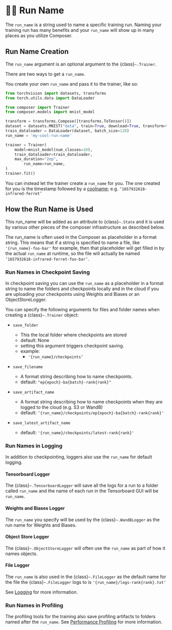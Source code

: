 # 🏃‍♀️ Run Name

The `run_name` is a string used to name a specific training run. Naming your training run has many benefits and your `run_name` will show up in many places as you utilize Composer.

## Run Name Creation

The `run_name` argument is an optional argument to the  {class}`~.Trainer`. 

There are two ways to get a `run_name`.

You create your own `run_name` and pass it to the trainer, like so:
 
<!--pytest.mark.gpu-->
<!--pytest.mark.timeout(15)-->
```python
from torchvision import datasets, transforms
from torch.utils.data import DataLoader

from composer import Trainer
from composer.models import mnist_model

transform = transforms.Compose([transforms.ToTensor()])
dataset = datasets.MNIST("data", train=True, download=True, transform=transform)
train_dataloader = DataLoader(dataset, batch_size=128)
run_name = 'my-cool-run-name'

trainer = Trainer(
    model=mnist_model(num_classes=10),
    train_dataloader=train_dataloader,
    max_duration="2ep",
        run_name=run_name,
)
trainer.fit()
```
        
You can instead let the trainer create a `run_name` for you. The one created for you is the timestamp followed by a [coolname](https://github.com/alexanderlukanin13/coolname); e.g. `‘1657932618-infrared-ferret’`


## How the Run Name is Used

This run_name will be added as an attribute to {class}`~.State` and it is used by various other pieces of the composer infrastructure as described below.

The run_name is often used  in the Composer as placeholder in a format string. This means that if a string is specified to name a file, like `'{run_name}-foo-bar'` for example, then that placeholder will get filled in by the actual `run_name` at runtime, so the file will actually be named `‘1657932618-infrared-ferret-foo-bar’`.

### Run Names in Checkpoint Saving

In checkpoint saving you can use the `run_name` as a placeholder in a format string to name the folders and checkpoints locally and in the cloud if you are uploading your checkpoints using Weights and Biases or an ObjectStoreLogger.

You can specify the following arguments for files and folder names when creating a {class}`~.Trainer` object:
   
- `save_folder`
    - This the local folder where checkpoints are stored
    - default: None
    - setting this argument triggers checkpoint saving.
    - example:
        - `'{run_name}/checkpoints’`

- `save_filename`
    - A format string describing how to name checkpoints.
    - default: `"ep{epoch}-ba{batch}-rank{rank}"`
- `save_artifact_name`
    - A format string describing how to name checkpoints when they are logged to the cloud (e.g. S3 or WandB)
    - default: `’{run_name}/checkpoints/ep{epoch}-ba{batch}-rank{rank}'`
- `save_latest_artifact_name`
    - default: `'{run_name}/checkpoints/latest-rank{rank}'`

### Run Names in Logging

In addition to checkpointing, loggers also use the `run_name` for default logging.

#### Tensorboard Logger

The {class}`~.TensorboardLogger` will save all the logs for a run to a folder called `run_name` and the name of each run in the Tensorboard GUI will be `run_name`.

#### Weights and Biases Logger

The `run_name` you specify will be used by the {class}`~.WandBLogger` as the run name for Weights and Biases.

#### Object Store Logger

The {class}`~.ObjectStoreLogger` will often use the `run_name` as part of how it names objects.

#### File Logger

The `run_name` is also used in the {class}`~.FileLogger` as the default name for the file the {class}`~.FileLogger` logs to is `'{run_name}/logs-rank{rank}.txt'`


See [Logging](../trainer/logging.rst) for more information.

### Run Names in Profiling

The profiling tools for the training also save profiling artifacts to folders named after the `run_name`.  See [Performance Profiling](../trainer/performance_tutorials/profiling.md) for more information.